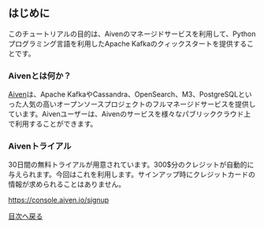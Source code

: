 ## はじめに

このチュートリアルの目的は、Aivenのマネージドサービスを利用して、Pythonプログラミング言語を利用したApache Kafkaのクィックスタートを提供することです。

### Aivenとは何か？

[Aiven](https://aiven.io/)は、Apache KafkaやCassandra、OpenSearch、M3、PostgreSQLといった人気の高いオープンソースプロジェクトのフルマネージドサービスを提供しています。Aivenユーザーは、Aivenのサービスを様々なパブリッククラウド上で利用することができます。


### Aivenトライアル

30日間の無料トライアルが用意されています。300$分のクレジットが自動的に与えられます。今回はこれを利用します。サインアップ時にクレジットカードの情報が求められることはありません。

https://console.aiven.io/signup



[目次へ戻る](./contents_ja.md)
